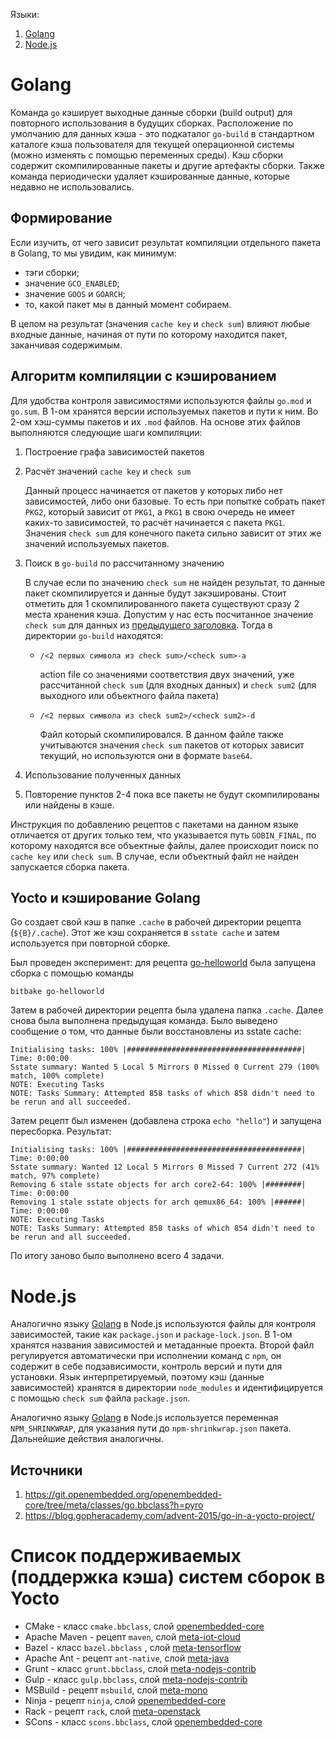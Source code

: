 Языки:
1. [Golang](#golang)
2. [Node.js](#nodejs)

# Golang
Команда `go` кэширует выходные данные сборки (build output) для повторного использования в будущих сборках. Расположение по умолчанию для данных кэша - это подкаталог `go-build` в стандартном каталоге кэша пользователя для текущей операционной системы (можно изменять с помощью переменных среды). Кэш сборки содержит скомпилированные пакеты и другие артефакты сборки.
Также команда периодически удаляет кэшированные данные, которые недавно не использовались.
## Формирование
Если изучить, от чего зависит результат компиляции отдельного пакета в Golang, то мы увидим, как минимум:
- тэги сборки;
- значение `GCO_ENABLED`;
- значение `GOOS` и `GOARCH`;
- то, какой пакет мы в данный момент собираем.

В целом на результат (значения `cache key` и `check sum`) влияют любые входные данные, начиная от пути по которому находится пакет, заканчивая содержимым.
## Алгоритм компиляции с кэшированием
Для удобства контроля зависимостями используются файлы `go.mod` и `go.sum`.
В 1-ом хранятся версии используемых пакетов и пути к ним. Во 2-ом хэш-суммы пакетов и их `.mod` файлов. На основе этих файлов выполняются следующие шаги компиляции: 
1. Построение графа зависимостей пакетов
2. Расчёт значений `cache key` и `check sum`

	Данный процесс начинается от пакетов у которых либо нет зависимостей, либо они базовые. То есть при попытке собрать пакет `PKG2`, который зависит от `PKG1`, а `PKG1` в свою очередь не имеет каких-то зависимостей, то расчёт начинается с пакета `PKG1`. 
	Значения `check sum` для конечного пакета сильно зависит от этих же значений используемых пакетов.
3. Поиск в `go-build` по рассчитанному значению

	В случае если по значению `check sum` не найден результат, то данные пакет скомпилируется и данные будут закэшированы.
	Стоит отметить для 1 скомпилированного пакета существуют сразу 2 места хранения кэша. Допустим у нас есть посчитанное значение `check sum` для данных из [предыдущего заголовка](#Формирование). Тогда в директории `go-build` находятся:
	- `/<2 первых символа из check sum>/<check sum>-a`
	
		action file со значениями соответствия двух значений, уже рассчитанной `check sum` (для входных данных) и `check sum2` (для выходного или объектного файла пакета)
	- `/<2 первых символа из check sum2>/<check sum2>-d`
	
		Файл который скомпилировался. В данном файле также учитываются значения `check sum` пакетов от которых зависит текущий, но используются они в формате `base64`.
4. Использование полученных данных
5. Повторение пунктов 2-4 пока все пакеты не будут скомпилированы или найдены в кэше.

Инструкция по добавлению рецептов с пакетами на данном языке отличается от других только тем, что указывается путь `GOBIN_FINAL`, по которому находятся все объектные файлы, далее происходит поиск по  `cache key` или `check sum`. В случае, если объектный файл не найден запускается сборка пакета. 
## Yocto и кэширование Golang
Go создает свой кэш в папке `.cache` в рабочей директории рецепта (`${B}/.cache`). Этот же кэш сохраняется в `sstate cache` и затем используется при повторной сборке.

Был проведен эксперимент: для рецепта [go-helloworld](https://git.yoctoproject.org/poky/plain/meta/recipes-extended/go-examples/go-helloworld_0.1.bb) была запущена сборка с помощью команды
```shell
bitbake go-helloworld
```
Затем в рабочей директории рецепта была удалена папка `.cache`. Далее снова была выполнена предыдущая команда. Было выведено сообщение о том, что данные были восстановлены из sstate cache:
```text
Initialising tasks: 100% |#######################################| Time: 0:00:00
Sstate summary: Wanted 5 Local 5 Mirrors 0 Missed 0 Current 279 (100% match, 100% complete)
NOTE: Executing Tasks
NOTE: Tasks Summary: Attempted 858 tasks of which 858 didn't need to be rerun and all succeeded.
```
Затем рецепт был изменен (добавлена строка `echo "hello"`) и запущена пересборка. Результат:
```text
Initialising tasks: 100% |#######################################| Time: 0:00:00
Sstate summary: Wanted 12 Local 5 Mirrors 0 Missed 7 Current 272 (41% match, 97% complete)
Removing 6 stale sstate objects for arch core2-64: 100% |########| Time: 0:00:00
Removing 1 stale sstate objects for arch qemux86_64: 100% |######| Time: 0:00:00
NOTE: Executing Tasks
NOTE: Tasks Summary: Attempted 858 tasks of which 854 didn't need to be rerun and all succeeded.
```
По итогу заново было выполнено всего 4 задачи.
# Node.js
Аналогично языку [Golang](#golang) в Node.js используются файлы для контроля зависимостей, такие как `package.json` и `package-lock.json`. В 1-ом хранятся названия зависимостей и метаданные проекта. Второй файл регулируется автоматически при исполнении команд с `npm`, он содержит в себе подзависимости, контроль версий и пути для установки.
Язык интерпретируемый, поэтому кэш (данные зависимостей) хранятся в директории `node_modules` и идентифицируется с помощью `check sum` файла `package.json`.

Аналогично языку [Golang](#golang) в Node.js используется переменная `NPM_SHRINKWRAP`, для указания пути до `npm-shrinkwrap.json` пакета. Дальнейшие действия аналогичны.

## Источники
1. https://git.openembedded.org/openembedded-core/tree/meta/classes/go.bbclass?h=pyro
2. https://blog.gopheracademy.com/advent-2015/go-in-a-yocto-project/

# Список поддерживаемых (поддержка кэша) систем сборок в Yocto
* CMake - класс `cmake.bbclass`, слой [openembedded-core](https://layers.openembedded.org/layerindex/branch/master/layer/openembedded-core/)
* Apache Maven - рецепт `maven`, слой [meta-iot-cloud](https://layers.openembedded.org/layerindex/branch/gatesgarth/layer/meta-iot-cloud/)
* Bazel - класс `bazel.bbclass` , слой [meta-tensorflow](https://layers.openembedded.org/layerindex/branch/master/layer/meta-tensorflow/)
* Apache Ant - рецепт `ant-native`, слой [meta-java](https://layers.openembedded.org/layerindex/branch/warrior/layer/meta-java/)
* Grunt - класс `grunt.bbclass`, слой [meta-nodejs-contrib](https://github.com/imyller/meta-nodejs-contrib)
* Gulp - класс `gulp.bbclass`, слой [meta-nodejs-contrib](https://github.com/imyller/meta-nodejs-contrib)
* MSBuild - рецепт `msbuild`, слой [meta-mono](https://layers.openembedded.org/layerindex/branch/scarthgap/layer/meta-mono/)
* Ninja - рецепт `ninja`, слой [openembedded-core](https://layers.openembedded.org/layerindex/branch/master/layer/openembedded-core/)
* Rack - рецепт `rack`, слой [meta-openstack](https://layers.openembedded.org/layerindex/branch/thud/layer/meta-openstack/)
* SCons - класс `scons.bbclass`, слой [openembedded-core](https://layers.openembedded.org/layerindex/branch/master/layer/openembedded-core/)
